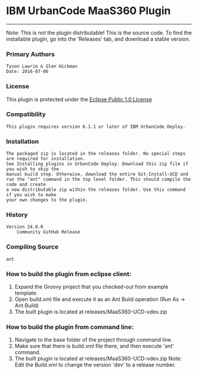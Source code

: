 # IBM UrbanCode MaaS360 Plugin
---
Note: This is not the plugin distributable! This is the source code. To find the installable plugin, go into the 'Releases' tab, and download a stable version.


### Primary Authors
	Tyson Lawrie & Glen Hickman
	Date: 2016-07-06

### License
This plugin is protected under the [Eclipse Public 1.0 License](http://www.eclipse.org/legal/epl-v10.html)

### Compatibility
	This plugin requires version 6.1.1 or later of IBM UrbanCode Deploy.
    
### Installation
	The packaged zip is located in the releases folder. No special steps are required for installation.
	See Installing plugins in UrbanCode Deploy. Download this zip file if you wish to skip the 
	manual build step. Otherwise, download the entire Git-Install-UCD and 
	run the "ant" command in the top level folder. This should compile the code and create
	a new distributable zip within the releases folder. Use this command if you wish to make
	your own changes to the plugin.

### History
    Version 24.0.0
        Community GitHub Release
 
### Compiling Source
`ant`
 
### How to build the plugin from eclipse client:

1. Expand the Groovy project that you checked-out from example template.
2. Open build.xml file and execute it as an Ant Build operation (Run As -> Ant Build)
3. The built plugin is located at releases/MaaS360-UCD-vdev.zip 

### How to build the plugin from command line:

1. Navigate to the base folder of the project through command line.
2. Make sure that there is build.xml file there, and then execute 'ant' command.
3. The built plugin is located at releases/MaaS360-UCD-vdev.zip 
Note: Edit the Build.xml to change the version 'dev' to a release number.